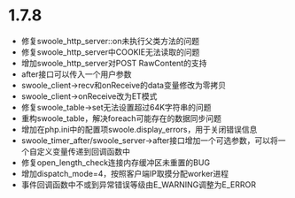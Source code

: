 # 1.7.8

* 修复swoole_http_server::on未执行父类方法的问题
* 修复swoole_http_server中COOKIE无法读取的问题
* 增加swoole_http_server对POST RawContent的支持
* after接口可以传入一个用户参数
* swoole_client->recv和onReceive的data变量修改为零拷贝
* swoole_client->onReceive改为ET模式
* 修复swoole_table->set无法设置超过64K字符串的问题
* 重构swoole_table，解决foreach可能存在的数据同步问题
* 增加在php.ini中的配置项swoole.display_errors，用于关闭错误信息
* swoole_timer_after/swoole_server->after接口增加一个可选参数，可以将一个自定义变量传递到回调函数中 
* 修复open_length_check连接内存缓冲区未重置的BUG
* 增加dispatch_mode=4，按照客户端IP取摸分配worker进程
* 事件回调函数中不或到异常错误等级由E_WARNING调整为E_ERROR








